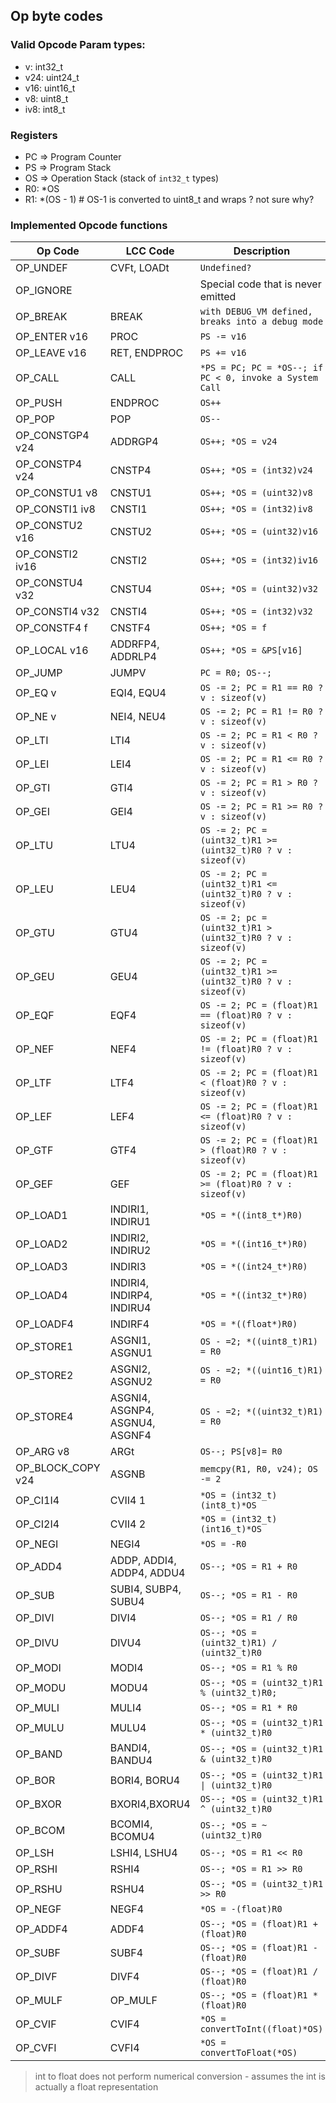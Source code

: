 ## Op byte codes


### Valid Opcode Param types:

 * v: int32_t
 * v24: uint24_t
 * v16: uint16_t
 * v8: uint8_t
 * iv8: int8_t


### Registers
* PC => Program Counter
* PS => Program Stack
* OS => Operation Stack (stack of `int32_t` types)
* R0: *OS
* R1: *(OS - 1)  # OS-1 is converted to uint8_t and wraps ? not sure why?

### Implemented Opcode functions

| Op Code           | LCC Code                  | Description                                                   |
| ----------------- | ------------------------- | ------------------------------------------------------------- |
| OP_UNDEF          | CVFt, LOADt               | `Undefined?`                                                  |
| OP_IGNORE         |                           | Special code that is never emitted                            |
| OP_BREAK          | BREAK                     | `with DEBUG_VM defined, breaks into a debug mode`             |
| OP_ENTER v16      | PROC                      | `PS -= v16`                                                   |
| OP_LEAVE v16      | RET, ENDPROC              | `PS += v16`                                                   |
| OP_CALL           | CALL                      | `*PS = PC; PC = *OS--; if PC < 0, invoke a System Call`       |
| OP_PUSH           | ENDPROC                   | `OS++`                                                        |
| OP_POP            | POP                       | `OS--`                                                        |
| OP_CONSTGP4 v24   | ADDRGP4                   | `OS++; *OS = v24`                                             |
| OP_CONSTP4 v24    | CNSTP4                    | `OS++; *OS = (int32)v24`                                      |
| OP_CONSTU1 v8     | CNSTU1                    | `OS++; *OS = (uint32)v8`                                      |
| OP_CONSTI1 iv8    | CNSTI1                    | `OS++; *OS = (int32)iv8`                                      |
| OP_CONSTU2 v16    | CNSTU2                    | `OS++; *OS = (uint32)v16`                                     |
| OP_CONSTI2 iv16   | CNSTI2                    | `OS++; *OS = (int32)iv16`                                     |
| OP_CONSTU4 v32    | CNSTU4                    | `OS++; *OS = (uint32)v32`                                     |
| OP_CONSTI4 v32    | CNSTI4                    | `OS++; *OS = (int32)v32`                                      |
| OP_CONSTF4 f      | CNSTF4                    | `OS++; *OS = f`                                               |
| OP_LOCAL v16      | ADDRFP4, ADDRLP4          | `OS++; *OS = &PS[v16]`                                         |
| OP_JUMP           | JUMPV                     | `PC = R0; OS--;`                                              |
| OP_EQ v           | EQI4, EQU4                | `OS -= 2; PC = R1 == R0 ? v : sizeof(v)`                      |
| OP_NE v           | NEI4, NEU4                | `OS -= 2; PC = R1 != R0 ? v : sizeof(v)`                      |
| OP_LTI            | LTI4                      | `OS -= 2; PC = R1 < R0 ? v : sizeof(v) `                      |
| OP_LEI            | LEI4                      | `OS -= 2; PC = R1 <= R0 ? v : sizeof(v)`                      |
| OP_GTI            | GTI4                      | `OS -= 2; PC = R1 > R0 ? v : sizeof(v) `                      |
| OP_GEI            | GEI4                      | `OS -= 2; PC = R1 >= R0 ? v : sizeof(v)`                      |
| OP_LTU            | LTU4                      | `OS -= 2; PC = (uint32_t)R1 >= (uint32_t)R0 ? v : sizeof(v) ` |
| OP_LEU            | LEU4                      | `OS -= 2; PC = (uint32_t)R1 <= (uint32_t)R0 ? v : sizeof(v) ` |
| OP_GTU            | GTU4                      | `OS -= 2; pc = (uint32_t)R1 > (uint32_t)R0 ? v : sizeof(v)  ` |
| OP_GEU            | GEU4                      | `OS -= 2; PC = (uint32_t)R1 >= (uint32_t)R0 ? v : sizeof(v) ` |
| OP_EQF            | EQF4                      | `OS -= 2; PC = (float)R1 == (float)R0 ? v : sizeof(v)`        |
| OP_NEF            | NEF4                      | `OS -= 2; PC = (float)R1 != (float)R0 ? v : sizeof(v)`        |
| OP_LTF            | LTF4                      | `OS -= 2; PC = (float)R1 < (float)R0 ? v : sizeof(v)`         |
| OP_LEF            | LEF4                      | `OS -= 2; PC = (float)R1 <= (float)R0 ? v : sizeof(v)`        |
| OP_GTF            | GTF4                      | `OS -= 2; PC = (float)R1 > (float)R0 ? v : sizeof(v)`         |
| OP_GEF            | GEF                       | `OS -= 2; PC = (float)R1 >= (float)R0 ? v : sizeof(v)`        |
| OP_LOAD1          | INDIRI1, INDIRU1          | `*OS = *((int8_t*)R0)`                                        |
| OP_LOAD2          | INDIRI2, INDIRU2          | `*OS = *((int16_t*)R0)`                                       |
| OP_LOAD3          | INDIRI3                   | `*OS = *((int24_t*)R0)`                                       |
| OP_LOAD4          | INDIRI4, INDIRP4, INDIRU4 | `*OS = *((int32_t*)R0)`                                       |
| OP_LOADF4         | INDIRF4                   | `*OS = *((float*)R0)`                                         |
| OP_STORE1         | ASGNI1, ASGNU1            | `OS - =2; *((uint8_t)R1) = R0`                                |
| OP_STORE2         | ASGNI2, ASGNU2            | `OS - =2; *((uint16_t)R1) = R0`                               |
| OP_STORE4         | ASGNI4, ASGNP4, ASGNU4, ASGNF4    | `OS - =2; *((uint32_t)R1) = R0`                               |
| OP_ARG v8         | ARGt                      | `OS--; PS[v8]= R0`                                             |
| OP_BLOCK_COPY v24 | ASGNB                     | `memcpy(R1, R0, v24); OS -= 2`                                |
| OP_CI1I4           | CVII4 1                   | `*OS = (int32_t)(int8_t)*OS`                                  |
| OP_CI2I4          | CVII4 2                   | `*OS = (int32_t)(int16_t)*OS`                                 |
| OP_NEGI           | NEGI4                     | `*OS = -R0`                                                   |
| OP_ADD4            | ADDP, ADDI4, ADDP4, ADDU4 | `OS--; *OS = R1 + R0`                                         |
| OP_SUB            | SUBI4, SUBP4, SUBU4       | `OS--; *OS = R1 - R0`                                         |
| OP_DIVI           | DIVI4                     | `OS--; *OS = R1 / R0`                                         |
| OP_DIVU           | DIVU4                     | `OS--; *OS = (uint32_t)R1) / (uint32_t)R0`                    |
| OP_MODI           | MODI4                     | `OS--; *OS = R1 % R0`                                         |
| OP_MODU           | MODU4                     | `OS--; *OS = (uint32_t)R1 % (uint32_t)R0;`                    |
| OP_MULI           | MULI4                     | `OS--; *OS = R1 * R0`                                         |
| OP_MULU           | MULU4                     | `OS--; *OS = (uint32_t)R1 * (uint32_t)R0`                     |
| OP_BAND           | BANDI4, BANDU4            | `OS--; *OS = (uint32_t)R1 & (uint32_t)R0`                     |
| OP_BOR            | BORI4, BORU4              | `OS--; *OS = (uint32_t)R1 \| (uint32_t)R0`                    |
| OP_BXOR           | BXORI4,BXORU4             | `OS--; *OS = (uint32_t)R1 ^ (uint32_t)R0`                     |
| OP_BCOM           | BCOMI4, BCOMU4            | `OS--; *OS = ~(uint32_t)R0`                                   |
| OP_LSH            | LSHI4, LSHU4              | `OS--; *OS = R1 << R0`                                        |
| OP_RSHI           | RSHI4                     | `OS--; *OS = R1 >> R0`                                        |
| OP_RSHU           | RSHU4                     | `OS--; *OS = (uint32_t)R1 >> R0`                              |
| OP_NEGF           | NEGF4                     | `*OS = -(float)R0`                                            |
| OP_ADDF4           | ADDF4                     | `OS--; *OS = (float)R1 + (float)R0`                           |
| OP_SUBF           | SUBF4                     | `OS--; *OS = (float)R1 - (float)R0`                           |
| OP_DIVF           | DIVF4                     | `OS--; *OS = (float)R1 / (float)R0`                           |
| OP_MULF           | OP_MULF                   | `OS--; *OS = (float)R1 * (float)R0`                           |
| OP_CVIF           | CVIF4                     | `*OS = convertToInt((float)*OS)`                              |
| OP_CVFI           | CVFI4                     | `*OS = convertToFloat(*OS)`                                   |

> int to float does not perform numerical conversion - assumes the int is actually a float representation


